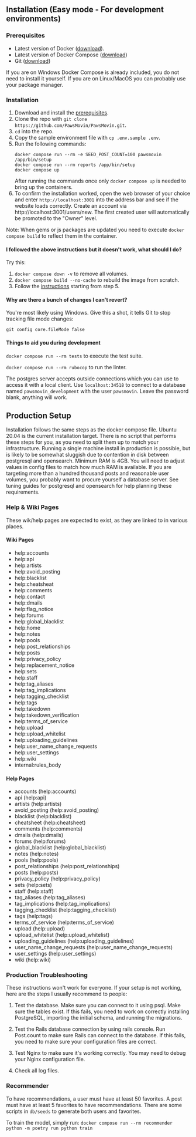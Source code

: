 ## Installation (Easy mode - For development environments)

### Prerequisites

 * Latest version of Docker ([download](https://docs.docker.com/get-docker)).
 * Latest version of Docker Compose ([download](https://docs.docker.com/compose/install))
 * Git ([download](https://git-scm.com/downloads))

 If you are on Windows Docker Compose is already included, you do not need to install it yourself.
 If you are on Linux/MacOS you can probably use your package manager.

### Installation

1. Download and install the [prerequisites](#prerequisites).
2. Clone the repo with `git clone https://github.com/PawsMovin/PawsMovin.git`.
3. `cd` into the repo.
4. Copy the sample environment file with `cp .env.sample .env`.
5. Run the following commands:
    ```
    docker compose run --rm -e SEED_POST_COUNT=100 pawsmovin /app/bin/setup
    docker compose run --rm reports /app/bin/setup
    docker compose up
    ```
    After running the commands once only `docker compose up` is needed to bring up the containers.
6. To confirm the installation worked, open the web browser of your choice and enter `http://localhost:3001` into the address bar and see if the website loads correctly. Create an account via http://localhost:3001/users/new. The first created user will automatically be promoted to the "Owner" level.

Note: When gems or js packages are updated you need to execute `docker compose build` to reflect them in the container.

#### <a id="docker-troubleshooting"></a>I followed the above instructions but it doesn't work, what should I do?

Try this:

1. `docker compose down -v` to remove all volumes.
2. `docker compose build --no-cache` to rebuild the image from scratch.
3. Follow the [instructions](#installation) starting from step 5.

#### <a id="windows-executable-bit"></a>Why are there a bunch of changes I can't revert?

You're most likely using Windows. Give this a shot, it tells Git to stop tracking file mode changes:

`git config core.fileMode false`

#### <a id="development-tools"></a>Things to aid you during development

`docker compose run --rm tests` to execute the test suite.

`docker compose run --rm rubocop` to run the linter.

The postgres server accepts outside connections which you can use to access it with a local client. Use `localhost:34518` to connect to a database named `pawsmovin_development` with the user `pawsmovin`. Leave the password blank, anything will work.

## Production Setup

Installation follows the same steps as the docker compose file. Ubuntu 20.04 is the current installation target.
There is no script that performs these steps for you, as you need to split them up to match your infrastructure.
Running a single machine install in production is possible, but is likely to be somewhat sluggish due to contention in disk between postgresql and opensearch.
Minimum RAM is 4GB. You will need to adjust values in config files to match how much RAM is available.
If you are targeting more than a hundred thousand posts and reasonable user volumes, you probably want to procure yourself a database server. See tuning guides for postgresql and opensearch for help planning these requirements.

### Help & Wiki Pages
These wik/help pages are expected to exist, as they are linked to in various places.
#### Wiki Pages
* help:accounts
* help:api
* help:artists
* help:avoid_posting
* help:blacklist
* help:cheatsheat
* help:comments
* help:contact
* help:dmails
* help:flag_notice
* help:forums
* help:global_blacklist
* help:home
* help:notes
* help:pools
* help:post_relationships
* help:posts
* help:privacy_policy
* help:replacement_notice
* help:sets
* help:staff
* help:tag_aliases
* help:tag_implications
* help:tagging_checklist
* help:tags
* help:takedown
* help:takedown_verification
* help:terms_of_service
* help:upload
* help:upload_whitelist
* help:uploading_guidelines
* help:user_name_change_requests
* help:user_settings
* help:wiki
* internal:rules_body

#### Help Pages
* accounts (help:accounts)
* api (help:api)
* artists (help:artists)
* avoid_posting (help:avoid_posting)
* blacklist (help:blacklist)
* cheatsheet (help:cheatsheet)
* comments (help:comments)
* dmails (help:dmails)
* forums (help:forums)
* global_blacklist (help:global_blacklist)
* notes (help:notes)
* pools (help:pools)
* post_relationships (help:post_relationships)
* posts (help:posts)
* privacy_policy (help:privacy_policy)
* sets (help:sets)
* staff (help:staff)
* tag_aliases (help:tag_aliases)
* tag_implications (help:tag_implications)
* tagging_checklist (help:tagging_checklist)
* tags (help:tags)
* terms_of_service (help:terms_of_service)
* upload (help:upload)
* upload_whitelist (help:upload_whitelist)
* uploading_guidelines (help:uploading_guidelines)
* user_name_change_requests (help:user_name_change_requests)
* user_settings (help:user_settings)
* wiki (help:wiki)

### Production Troubleshooting

These instructions won't work for everyone. If your setup is not
working, here are the steps I usually recommend to people:

1) Test the database. Make sure you can connect to it using psql. Make
sure the tables exist. If this fails, you need to work on correctly
installing PostgreSQL, importing the initial schema, and running the
migrations.

2) Test the Rails database connection by using rails console. Run
Post.count to make sure Rails can connect to the database. If this
fails, you need to make sure your configuration files are
correct.

3) Test Nginx to make sure it's working correctly.  You may need to
debug your Nginx configuration file.

4) Check all log files.

### Recommender
To have recommendations, a user must have at least 50 favorites. A post must have at least 5 favorites to have recommendations.
There are some scripts in `db/seeds` to generate both users and favorites.

To train the model, simply run:
`docker compose run --rm recommender python -m poetry run python train`
